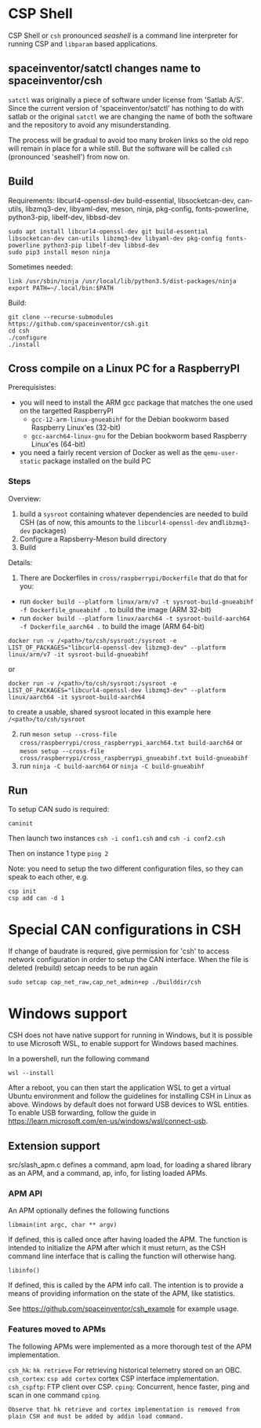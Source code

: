 # CSP Shell

CSP Shell or `csh` pronounced *seashell* is a command line interpreter for running CSP and `libparam` based applications.

## spaceinventor/satctl changes name to spaceinventor/csh

`satctl` was originally a piece of software under license from 'Satlab A/S'. Since the current
version of 'spaceinventor/satctl' has nothing to do with satlab or the original `satctl`
we are changing the name of both the software and the repository to avoid any misunderstanding.

The process will be gradual to avoid too many broken links so the old repo will remain in place for a while still.
But the software will be called `csh` (pronounced 'seashell') from now on.


## Build

Requirements: libcurl4-openssl-dev build-essential, libsocketcan-dev, can-utils, libzmq3-dev, libyaml-dev, meson, ninja, pkg-config, fonts-powerline, python3-pip, libelf-dev, libbsd-dev

```
sudo apt install libcurl4-openssl-dev git build-essential libsocketcan-dev can-utils libzmq3-dev libyaml-dev pkg-config fonts-powerline python3-pip libelf-dev libbsd-dev
sudo pip3 install meson ninja
```

Sometimes needed:
```
link /usr/sbin/ninja /usr/local/lib/python3.5/dist-packages/ninja
export PATH=~/.local/bin:$PATH
```

Build:
```
git clone --recurse-submodules https://github.com/spaceinventor/csh.git
cd csh
./configure
./install
```

## Cross compile on a Linux PC for a RaspberryPI

Prerequisistes:

* you will need to install the ARM gcc package that matches the one used on the targetted RaspberryPI
  * `gcc-12-arm-linux-gnueabihf` for the Debian bookworm based Raspberry Linux'es (32-bit)
  * `gcc-aarch64-linux-gnu`  for the Debian bookworm based Raspberry Linux'es (64-bit)
* you need a fairly recent version of Docker as well as the `qemu-user-static` package installed on the build PC

### Steps

Overview:

1. build a `sysroot` containing whatever dependencies are needed to build CSH (as of now, this amounts to the `libcurl4-openssl-dev` and`libzmq3-dev` packages)
2. Configure a Rapsberry-Meson build directory
3. Build

Details:

1. There are Dockerfiles in `cross/raspberrypi/Dockerfile` that do that for you:
  * run `docker build --platform linux/arm/v7 -t sysroot-build-gnueabihf -f Dockerfile_gnueabihf .` to build the image (ARM 32-bit)
  * run `docker build --platform linux/aarch64 -t sysroot-build-aarch64 -f Dockerfile_aarch64 .` to build the image (ARM 64-bit)


```
docker run -v /<path>/to/csh/sysroot:/sysroot -e LIST_OF_PACKAGES="libcurl4-openssl-dev libzmq3-dev" --platform linux/arm/v7 -it sysroot-build-gnueabihf
```
or

```
docker run -v /<path>/to/csh/sysroot:/sysroot -e LIST_OF_PACKAGES="libcurl4-openssl-dev libzmq3-dev" --platform linux/aarch64 -it sysroot-build-aarch64
```

to create a usable, shared sysroot located in this example here `/<path>/to/csh/sysroot`

2. run `meson setup --cross-file cross/raspberrypi/cross_raspberrypi_aarch64.txt build-aarch64` or `meson setup --cross-file cross/raspberrypi/cross_raspberrypi_gnueabihf.txt build-gnueabihf`
3. run `ninja -C build-aarch64` or `ninja -C build-gnueabihf`

## Run

To setup CAN sudo is required:

```
caninit
```

Then launch two instances
`csh -i conf1.csh`
and
`csh -i conf2.csh`

Then on instance 1 type `ping 2`

Note: you need to setup the two different configuration files, so they can speak to each other, e.g.
```
csp init
csp add can -d 1
```

Special CAN configurations in CSH
=================================

If change of baudrate is requred, give permission for 'csh' to access network configuration in order to setup the CAN interface. When the file is deleted (rebuild) setcap needs to be run again

```
sudo setcap cap_net_raw,cap_net_admin+ep ./builddir/csh
```

Windows support
===============
CSH does not have native support for running in Windows, but it is possible to use Microsoft WSL, to enable support for Windows based machines.

In a powershell, run the following command
```
wsl --install
```
After a reboot, you can then start the application WSL to get a virtual Ubuntu environment and follow the guidelines for installing CSH in Linux as above. Windows by default does not forward USB devices to WSL entities. To enable USB forwarding, follow the guide in https://learn.microsoft.com/en-us/windows/wsl/connect-usb.


## Extension support

src/slash_apm.c defines a command, apm load, for loading a shared library as an APM, and a command, ap, info, for listing loaded APMs.

### APM API

An APM optionally defines the following functions

```
libmain(int argc, char ** argv)
```
If defined, this is called once after having loaded the APM. The function is intended to initialize the APM after which it must return, as the CSH command line interface that is calling the function will otherwise hang.

```
libinfo()
```
If defined, this is called by the APM info call. The intention is to provide a means of providing information on the state of the APM, like statistics.

See https://github.com/spaceinventor/csh_example for example usage.

### Features moved to APMs

The following APMs were implemented as a more thorough test of the APM implementation.

`csh_hk`: `hk retrieve` For retrieving historical telemetry stored on an OBC.
`csh_cortex`: `csp add cortex` cortex CSP interface implementation.
`csh_cspftp`: FTP client over CSP.
`cping`: Concurrent, hence faster, ping and scan in one command `cping`.

``Observe that hk retrieve and cortex implementation is removed from plain CSH and must be added by addin load command.``
